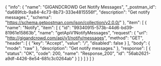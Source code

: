{
  "info": {
    "name": "GIGANDCROWD Get Notify Messages",
    "_postman_id": "da689fcb-9a84-4c73-8b73-333e4815556f",
    "description": "Get notify messages.",
    "schema": "https://schema.getpostman.com/json/collection/v2.0.0/"
  },
  "item": [
    {
      "name": "Notify",
      "item": [
        {
          "id": "99340915-573b-44d6-bd39-81961e15863b",
          "name": "getApiV1NotifyMessages",
          "request": {
            "url": "http://gigandcrowd.com/api/v1/notify/messages",
            "method": "GET",
            "header": [
              {
                "key": "Accept",
                "value": "*/*",
                "disabled": false
              }
            ],
            "body": {
              "mode": "raw"
            },
            "description": "Get notify messages."
          },
          "response": [
            {
              "status": "OK",
              "code": 200,
              "name": "Response_200",
              "id": "56ab2621-a9df-4426-8e54-681c3c0264ab"
            }
          ]
        }
      ]
    }
  ]
}